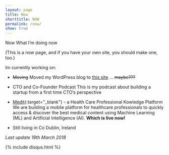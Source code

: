 ```yaml
---
layout: page
title: Now
shorttitle: NOW
permalink: /now/
show: true
---
```


Now
What I’m doing now

(This is a now page, and if you have your own site, you should make one, too.)


Im currently working on:


* ~~Moving~~ Moved my WordPress blog to [this site](/jekyll/update/2018/03/19/Jekyll-site-now-live/) ... ~~maybe???~~

* CTO and Co-Founder Podcast
This is my podcast about building a startup from a first time CTO’s perspective

* [Medit](https://medit.online){:target="_blank"} - a Health Care Professional Kowledge Platform
We are building a mobile platform for healthcare professionals to quickly access & discover the best medical content using Machine Learning (ML) and Artificial Intelligence (AI). **Which is live now!**


* Still living in Co Dublin, Ireland


*Last update 19th March 2018*

<div>
{% include disqus.html %}
</div>
